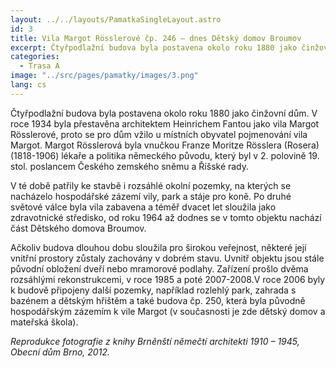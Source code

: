 ```yaml
---
layout: ../../layouts/PamatkaSingleLayout.astro
id: 3
title: Vila Margot Rösslerové čp. 246 – dnes Dětský domov Broumov
excerpt: Čtyřpodlažní budova byla postavena okolo roku 1880 jako činžovní dům. V roce 1934 byla přestavěna architektem Heinrichem Fantou jako vila Margot Rösslerové, proto se pro dům vžilo u místních obyvatel pojmenování vila Margot. Margot Rösslerová byla vnučkou Franze Moritze Rösslera (Rosera) (1818­­-1906) lékaře a politika německého původu, který byl v 2. polovině 19. stol. poslancem Českého zemského sněmu a Říšské rady.
categories:
  - Trasa A
image: "../src/pages/pamatky/images/3.png"
lang: cs
---
```


Čtyřpodlažní budova byla postavena okolo roku 1880 jako činžovní dům. V roce 1934 byla přestavěna architektem Heinrichem Fantou jako vila Margot Rösslerové, proto se pro dům vžilo u místních obyvatel pojmenování vila Margot. Margot Rösslerová byla vnučkou Franze Moritze Rösslera (Rosera) (1818­­-1906) lékaře a politika německého původu, který byl v 2. polovině 19. stol. poslancem Českého zemského sněmu a Říšské rady.

V té době patřily ke stavbě i rozsáhlé okolní pozemky, na kterých se nacházelo hospodářské zázemí vily, park a stáje pro koně. Po druhé světové válce byla vila zabavena a téměř dvacet let sloužila jako zdravotnické středisko, od roku 1964 až dodnes se v tomto objektu nachází část Dětského domova Broumov.

Ačkoliv budova dlouhou dobu sloužila pro širokou veřejnost, některé její vnitřní prostory zůstaly zachovány v dobrém stavu. Uvnitř objektu jsou stále původní obložení dveří nebo mramorové podlahy. Zařízení prošlo dvěma rozsáhlými rekonstrukcemi, v roce 1985 a poté 2007-2008.V roce 2006 byly k budově připojeny další pozemky, například rozlehlý park, zahrada s bazénem a dětským hřištěm a také budova čp. 250, která byla původně hospodářským zázemím k vile Margot (v současnosti je zde dětský domov a mateřská škola).

*Reprodukce fotografie z knihy Brněnští němečtí architekti 1910 – 1945, Obecní dům Brno, 2012.*


